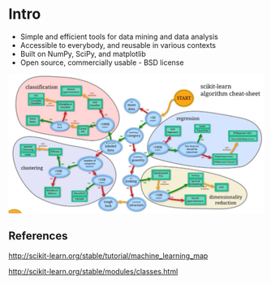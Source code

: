 # Intro

- Simple and efficient tools for data mining and data analysis
- Accessible to everybody, and reusable in various contexts
- Built on NumPy, SciPy, and matplotlib
- Open source, commercially usable - BSD license

![image](../../media/sci-Intro-image1.jpg)

## References

<http://scikit-learn.org/stable/tutorial/machine_learning_map>

<http://scikit-learn.org/stable/modules/classes.html>
